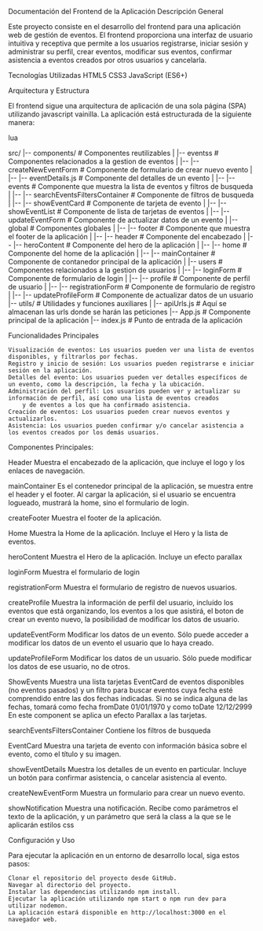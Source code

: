 Documentación del Frontend de la Aplicación
Descripción General

Este proyecto consiste en el desarrollo del frontend para una aplicación web de gestión de eventos. El frontend proporciona una interfaz de usuario intuitiva y receptiva que permite a los usuarios registrarse, iniciar sesión y administrar su perfil, crear eventos, modificar sus eventos, confirmar asistencia a eventos creados por otros usuarios y cancelarla.

Tecnologías Utilizadas
    HTML5
    CSS3
    JavaScript (ES6+)

Arquitectura y Estructura

El frontend sigue una arquitectura de aplicación de una sola página (SPA) utilizando javascript vainilla. La aplicación está estructurada de la siguiente manera:

lua

src/
|-- components/                              # Componentes reutilizables
|   |-- eventss                              # Componentes relacionados a la gestion de eventos
|   |-- |-- createNewEventForm               # Componente de formulario de crear nuevo evento
|   |-- |-- eventDetails.js                  # Componente del detalles de un evento
|   |-- |-- events                           # Componente que muestra la lista de eventos y filtros de busqueda
|   |-- |-- searchEventsFiltersContainer     # Componente de filtros de busqueda
|   |-- |-- showEventCard                    # Componente de tarjeta de evento
|   |-- |-- showEventList                    # Componente de lista de tarjetas de eventos
|   |-- |-- updateEventForm                  # Componente de actualizar datos de un evento
|   |-- global                               # Componentes globales
|   |-- |-- footer                           # Componente que muestra el footer de la aplicación
|   |-- |-- header                           # Componente del encabezado
|   |-- |-- heroContent                      # Componente del hero de la aplicación
|   |-- |-- home                             # Componente del home de la aplicación
|   |-- |-- mainContainer                    # Componente de contanedor principal de la aplicación
|   |-- users                                # Componentes relacionados a la gestion de usuarios
|   |-- |-- loginForm                        # Componente de formulario de login
|   |-- |-- profile                          # Componente de perfil de usuario
|   |-- |-- registrationForm                 # Componente de formulario de registro
|   |-- |-- updateProfileForm                # Componente de actualizar datos de un usuario
|-- utils/                                   # Utilidades y funciones auxiliares
|   |-- apiUrls.js                           # Aquí se almacenan las urls donde se harán las peticiones
|-- App.js                                   # Componente principal de la aplicación
|-- index.js                                 # Punto de entrada de la aplicación

Funcionalidades Principales

    Visualización de eventos: Los usuarios pueden ver una lista de eventos disponibles, y filtrarlos por fechas.
    Registro y inicio de sesión: Los usuarios pueden registrarse e iniciar sesión en la aplicación.
    Detalles del evento: Los usuarios pueden ver detalles específicos de un evento, como la descripción, la fecha y la ubicación.
    Administración del perfil: Los usuarios pueden ver y actualizar su información de perfil, así como una lista de eventos creados
        y de eventos a los que ha confirmado asistencia.
    Creación de eventos: Los usuarios pueden crear nuevos eventos y actualizarlos.
    Asistencia: Los usuarios pueden confirmar y/o cancelar asistencia a los eventos creados por los demás usuarios.

Componentes Principales:

Header
    Muestra el encabezado de la aplicación, que incluye el logo y los enlaces de navegación.

mainContainer
    Es el contenedor principal de la aplicación, se muestra entre el header y el footer. Al cargar la aplicación, si el usuario se encuentra
    logueado, mustrará la home, sino el formulario de login.

createFooter
    Muestra el footer de la aplicación.

Home
    Muestra la Home de la aplicación. Incluye el Hero y la lista de eventos.

heroContent
    Muestra el Hero de la aplicación. Incluye un efecto parallax

loginForm
    Muestra el formulario de login

registrationForm
    Muestra el formulario de registro de nuevos usuarios.

createProfile
    Muestra la información de perfil del usuario, incluído los eventos que está organizando, los eventos a los que asistirá, el boton de crear un evento nuevo, la posibilidad de modificar los datos de usuario.

updateEventForm
    Modificar los datos de un evento. Sólo puede acceder a modificar los datos de un evento el usuario que lo haya creado.

updateProfileForm
    Modificar los datos de un usuario. Sólo puede modificar los datos de ese usuario, no de otros.

ShowEvents
    Muestra una lista tarjetas EventCard de eventos disponibles (no eventos pasados) y un filtro para buscar eventos cuya fecha
esté comprendido entre las dos fechas indicadas. Si no se indica alguna de las fechas, tomará como fecha fromDate 01/01/1970 y como
toDate 12/12/2999 En este component se aplica un efecto Parallax a las tarjetas.

searchEventsFiltersContainer
    Contiene los filtros de busqueda

EventCard
    Muestra una tarjeta de evento con información básica sobre el evento, como el título y su imagen.

showEventDetails
    Muestra los detalles de un evento en particular. Incluye un botón para confirmar asistencia, o cancelar asistencia al evento.

createNewEventForm
    Muestra un formulario para crear un nuevo evento.

showNotification
    Muestra una notificación. Recibe como parámetros el texto de la aplicación, y un parámetro que será la class a la que se le aplicarán estilos css


Configuración y Uso

Para ejecutar la aplicación en un entorno de desarrollo local, siga estos pasos:

    Clonar el repositorio del proyecto desde GitHub.
    Navegar al directorio del proyecto.
    Instalar las dependencias utilizando npm install.
    Ejecutar la aplicación utilizando npm start o npm run dev para utilizar nodemon.
    La aplicación estará disponible en http://localhost:3000 en el navegador web.